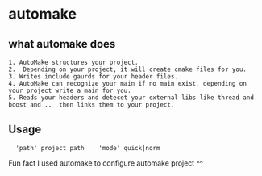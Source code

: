 # automake
## what automake does
```
1. AutoMake structures your project.
2.  Depending on your project, it will create cmake files for you.
3. Writes include gaurds for your header files.
4. AutoMake can recognize your main if no main exist, depending on your project write a main for you.
5. Reads your headers and detecet your external libs like thread and boost and ..  then links them to your project.
```

## Usage
```
  'path' project path    'mode' quick|norm
  ```
  
  
  
Fun fact I used automake to configure automake project ^^
